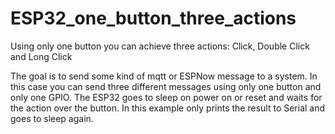 # ESP32_one_button_three_actions
Using only one button you can achieve three actions: Click, Double Click and Long Click

The goal is to send some kind of mqtt or ESPNow message to a system. In this case you can send three different messages using only one button and only one GPIO.
The ESP32 goes to sleep on power on or reset and waits for the action over the button. In this example only prints the result to Serial and goes to sleep again.
